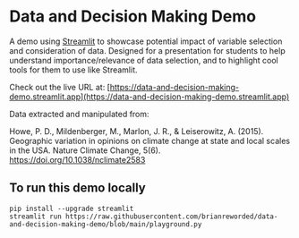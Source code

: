 # Data and Decision Making Demo

A demo using [Streamlit](https://streamlit.io) to showcase potential impact of variable selection and consideration of data. Designed for a presentation for students to help understand importance/relevance of data selection, and to highlight cool tools for them to use like Streamlit.

Check out the live URL at: [https://data-and-decision-making-demo.streamlit.app](https://data-and-decision-making-demo.streamlit.app)

Data extracted and manipulated from: 

Howe, P. D., Mildenberger, M., Marlon, J. R., & Leiserowitz, A. (2015). Geographic variation
in opinions on climate change at state and local scales in the USA. Nature Climate Change,
5(6). https://doi.org/10.1038/nclimate2583


## To run this demo locally

```
pip install --upgrade streamlit
streamlit run https://raw.githubusercontent.com/brianreworded/data-and-decision-making-demo/blob/main/playground.py
```